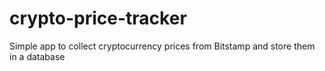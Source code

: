# crypto-price-tracker
Simple app to collect cryptocurrency prices from Bitstamp and store them in a database
